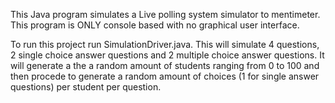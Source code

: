 This Java program simulates a Live polling system simulator to mentimeter. This program is ONLY console based with no graphical user interface.

To run this project run SimulationDriver.java. This will simulate 4 questions, 2 single choice answer questions and 2 multiple choice answer questions. It will generate a the a random amount of students ranging from 0 to 100 and then procede to generate a random amount of choices (1 for single answer questions) per student per question. 